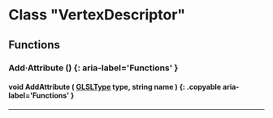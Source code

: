 # Class "VertexDescriptor"

## Functions

### Add·Attribute () {: aria-label='Functions' }
#### void AddAttribute ( [GLSLType](../enums/GLSLType.md) type, string name ) {: .copyable aria-label='Functions' }    

___
